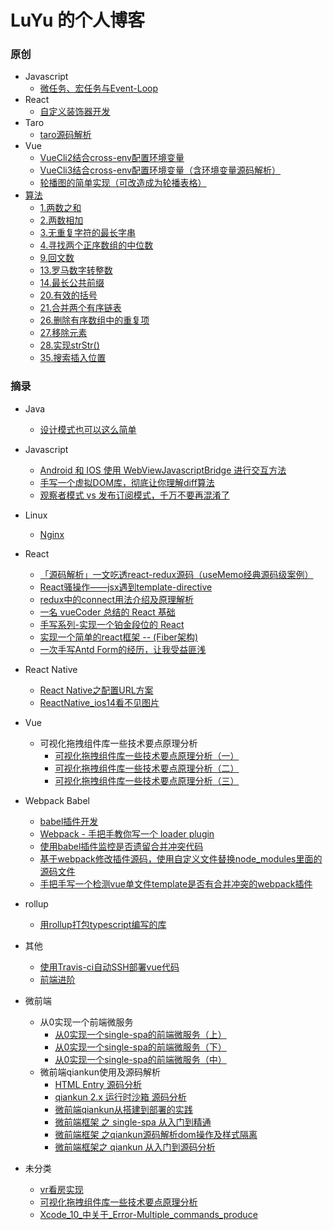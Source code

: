 # LuYu 的个人博客

### 原创
  - Javascript
    * [微任务、宏任务与Event-Loop](原创/Javascript/微任务、宏任务与Event-Loop.md)
  - React
    * [自定义装饰器开发](原创/react/自定义装饰器开发.md)
  - Taro
    - [taro源码解析](原创/taro/taro源码解析/README.md)
  - Vue
    * [VueCli2结合cross-env配置环境变量](原创/vue/VueCli2结合cross-env配置环境变量.md)
    * [VueCli3结合cross-env配置环境变量（含环境变量源码解析）](原创/vue/VueCli3结合cross-env配置环境变量（含环境变量源码解析）.md)
    * [轮播图的简单实现（可改造成为轮播表格）](原创/vue/轮播图的简单实现（可改造成为轮播表格）.md)
  - [算法](原创/算法/README.md)
    * [1.两数之和](原创/算法/1.两数之和.md)    
    * [2.两数相加](原创/算法/2.两数相加.md)
    * [3.无重复字符的最长字串](原创/算法/3.无重复字符的最长字串.md)
    * [4.寻找两个正序数组的中位数](原创/算法/4.寻找两个正序数组的中位数.md)
    * [9.回文数](原创/算法/9.回文数.md)
    * [13.罗马数字转整数](原创/算法/13.罗马数字转整数.md)
    * [14.最长公共前缀](原创/算法/14.最长公共前缀.md)
    * [20.有效的括号](原创/算法/20.有效的括号.md)
    * [21.合并两个有序链表](原创/算法/21.合并两个有序链表.md)
    * [26.删除有序数组中的重复项](原创/算法/26.删除有序数组中的重复项.md)
    * [27.移除元素](原创/算法/27.移除元素.md)
    * [28.实现strStr()](原创/算法/28.实现strStr().md)
    * [35.搜索插入位置](原创/算法/35.搜索插入位置.md)
### 摘录
  - Java
    * [设计模式也可以这么简单](摘录/java/设计模式也可以这么简单.md)
  - Javascript
    * [Android 和 IOS 使用 WebViewJavascriptBridge 进行交互方法](摘录/javascript/Android%20和%20IOS%20使用%20WebViewJavascriptBridge%20进行交互方法.md)
    * [手写一个虚拟DOM库，彻底让你理解diff算法](摘录/javascript/手写一个虚拟DOM库，彻底让你理解diff算法.md)
    * [观察者模式 vs 发布订阅模式，千万不要再混淆了](摘录/javascript/观察者模式%20vs%20发布订阅模式，千万不要再混淆了.md)
  - Linux
    - [Nginx](摘录/linux/Nginx/Nginx.md)
  - React
    * [「源码解析」一文吃透react-redux源码（useMemo经典源码级案例）](摘录/react/「源码解析」一文吃透react-redux源码（useMemo经典源码级案例）.md)
    * [React骚操作——jsx遇到template-directive](摘录/react/React骚操作——jsx遇到template-directive.md)
    * [redux中的connect用法介绍及原理解析](摘录/react/redux中的connect用法介绍及原理解析.md)
    * [一名 vueCoder 总结的 React 基础](摘录/react/一名%20vueCoder%20总结的%20React%20基础.md)
    * [手写系列-实现一个铂金段位的 React](摘录/react/手写系列-实现一个铂金段位的%20React.md)
    * [实现一个简单的react框架 -- (Fiber架构)](摘录/react/实现一个简单的react框架%20--%20(Fiber架构).md)
    * [一次手写Antd Form的经历，让我受益匪浅](摘录/react/一次手写Antd%20Form的经历，让我受益匪浅.md)
  - React Native
    * [React Native之配置URL方案](摘录/react-native/React%20Native之配置URL方案.md)
    * [ReactNative_ios14看不见图片](摘录/react-native/ReactNative_ios14看不见图片.md)
  - Vue
    - 可视化拖拽组件库一些技术要点原理分析
      * [可视化拖拽组件库一些技术要点原理分析（一）](摘录/vue/可视化拖拽组件库/可视化拖拽组件库一些技术要点原理分析（一）.md)
      * [可视化拖拽组件库一些技术要点原理分析（二）](摘录/vue/可视化拖拽组件库/可视化拖拽组件库一些技术要点原理分析（二）.md)
      * [可视化拖拽组件库一些技术要点原理分析（三）](摘录/vue/可视化拖拽组件库/可视化拖拽组件库一些技术要点原理分析（三）.md)
  - Webpack Babel
    * [babel插件开发](摘录/webpack&babel/babel插件开发.md)
    * [Webpack - 手把手教你写一个 loader  plugin](摘录/webpack&babel/Webpack%20-%20手把手教你写一个%20loader%20%20plugin.md)
    * [使用babel插件监控是否遗留合并冲突代码](摘录/webpack&babel/使用babel插件监控是否遗留合并冲突代码.md)
    * [基于webpack修改插件源码，使用自定义文件替换node_modules里面的源码文件](摘录/webpack&babel/基于webpack修改插件源码，使用自定义文件替换node_modules里面的源码文件.md)
    * [手把手写一个检测vue单文件template是否有合并冲突的webpack插件](摘录/webpack&babel/手把手写一个检测vue单文件template是否有合并冲突的webpack插件.md)
  - rollup
    
    - [用rollup打包typescript编写的库](摘录/rollup/用rollup打包typescript编写的库.md)
  - 其他
    * [使用Travis-ci自动SSH部署vue代码](摘录/其他/使用Travis-ci自动SSH部署vue代码.md)
    * [前端进阶](摘录/其他/前端进阶.md)
  - 微前端
    - 从0实现一个前端微服务
      * [从0实现一个single-spa的前端微服务（上）](摘录/微前端/从0实现一个前端微服务/从0实现一个single-spa的前端微服务（上）.md)
      * [从0实现一个single-spa的前端微服务（下）](摘录/微前端/从0实现一个前端微服务/从0实现一个single-spa的前端微服务（下）.md)
      * [从0实现一个single-spa的前端微服务（中）](摘录/微前端/从0实现一个前端微服务/从0实现一个single-spa的前端微服务（中）.md)
    - 微前端qiankun使用及源码解析
      * [HTML Entry 源码分析](摘录/微前端/微前端qiankun使用及源码解析/HTML%20Entry%20源码分析.md)
      * [qiankun 2.x 运行时沙箱 源码分析](摘录/微前端/微前端qiankun使用及源码解析/qiankun%202.x%20运行时沙箱%20源码分析.md)
      * [微前端qiankun从搭建到部署的实践](摘录/微前端/微前端qiankun使用及源码解析/微前端qiankun从搭建到部署的实践.md)
      * [微前端框架 之 single-spa 从入门到精通](摘录/微前端/微前端qiankun使用及源码解析/微前端框架%20之%20single-spa%20从入门到精通.md)
      * [微前端框架 之qiankun源码解析dom操作及样式隔离](摘录/微前端/微前端qiankun使用及源码解析/微前端框架%20之qiankun源码解析dom操作及样式隔离.md)
      * [微前端框架之 qiankun 从入门到源码分析](摘录/微前端/微前端qiankun使用及源码解析/微前端框架之%20qiankun%20从入门到源码分析.md)
  - 未分类
    - [vr看房实现](摘录/未分类/vr看房实现/vr看房实现.md)
    * [可视化拖拽组件库一些技术要点原理分析](摘录/未分类/可视化拖拽组件库一些技术要点原理分析.md)
    * [Xcode_10_中关于_Error-Multiple_commands_produce](摘录/未分类/Xcode_10_中关于_Error-Multiple_commands_produce.md)
